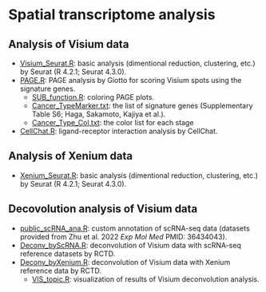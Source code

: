 # Spatial transcriptome analysis
## Analysis of Visium data  
- [Visium_Seurat.R](./Visium_Seurat.R): basic analysis (dimentional reduction, clustering, etc.) by Seurat (R 4.2.1; Seurat 4.3.0).  
- [PAGE.R](./PAGE.R): PAGE analysis by Giotto for scoring Visium spots using the signature genes.  
  - [SUB_function.R](./SUB_function.R): coloring PAGE plots.  
  - [Cancer_TypeMarker.txt](./Cancer_TypeMarker.txt): the list of signature genes (Supplementary Table S6; Haga, Sakamoto, Kajiya et al.).  
  - [Cancer_Type_Col.txt](./Cancer_Type_Col.txt): the color list for each stage  
- [CellChat.R](./CellChat.R): ligand-receptor interaction analysis by CellChat.

## Analysis of Xenium data
- [Xenium_Seurat.R](./Xenium_Seurat.R): basic analysis (dimentional reduction, clustering, etc.) by Seurat (R 4.2.1; Seurat 4.3.0).

## Decovolution analysis of Visium data
- [public_scRNA_ana.R](./public_scRNA_ana.R): custom annotation of scRNA-seq data (datasets provided from Zhu et al. 2022 _Exp Mol Med_ PMID: 36434043).
- [Deconv_byScRNA.R](./Deconv_byScRNA.R): deconvolution of Visium data with scRNA-seq reference datasets by RCTD.
- [Deconv_byXenium.R](./Deconv_byXenium.R): deconvolution of Visium data with Xenium reference data by RCTD.
  - [VIS_topic.R](./VIS_topic.R): visualization of results of Visium deconvolution analysis.
